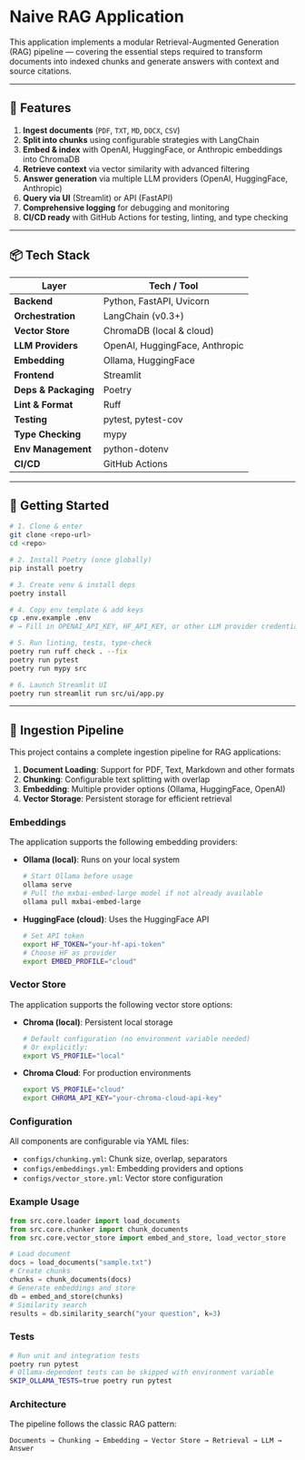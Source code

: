 # Naive RAG Application

This application implements a modular Retrieval-Augmented Generation (RAG) pipeline — covering the essential steps required to transform documents into indexed chunks and generate answers with context and source citations.

---

## 🎯 Features

1. **Ingest documents** (`PDF`, `TXT`, `MD`, `DOCX`, `CSV`)  
2. **Split into chunks** using configurable strategies with LangChain  
3. **Embed & index** with OpenAI, HuggingFace, or Anthropic embeddings into ChromaDB  
4. **Retrieve context** via vector similarity with advanced filtering  
5. **Answer generation** via multiple LLM providers (OpenAI, HuggingFace, Anthropic)  
6. **Query via UI** (Streamlit) or API (FastAPI)
7. **Comprehensive logging** for debugging and monitoring
8. **CI/CD ready** with GitHub Actions for testing, linting, and type checking

---

## 📦 Tech Stack

| Layer                | Tech / Tool                    |
| -------------------- | ------------------------------ |
| **Backend**          | Python, FastAPI, Uvicorn       |
| **Orchestration**    | LangChain (v0.3+)              |
| **Vector Store**     | ChromaDB (local & cloud)       |
| **LLM Providers**    | OpenAI, HuggingFace, Anthropic |
| **Embedding**        | Ollama, HuggingFace   |
| **Frontend**         | Streamlit                      |
| **Deps & Packaging** | Poetry                         |
| **Lint & Format**    | Ruff                           |
| **Testing**          | pytest, pytest-cov             |
| **Type Checking**    | mypy                           |
| **Env Management**   | python-dotenv                  |
| **CI/CD**            | GitHub Actions                 |

---

## 🚀 Getting Started

```bash
# 1. Clone & enter
git clone <repo-url>
cd <repo>

# 2. Install Poetry (once globally)
pip install poetry

# 3. Create venv & install deps
poetry install

# 4. Copy env template & add keys
cp .env.example .env
# → Fill in OPENAI_API_KEY, HF_API_KEY, or other LLM provider credentials

# 5. Run linting, tests, type-check
poetry run ruff check . --fix
poetry run pytest
poetry run mypy src

# 6. Launch Streamlit UI
poetry run streamlit run src/ui/app.py
```

---

## 🔄 Ingestion Pipeline

This project contains a complete ingestion pipeline for RAG applications:

1. **Document Loading**: Support for PDF, Text, Markdown and other formats
2. **Chunking**: Configurable text splitting with overlap
3. **Embedding**: Multiple provider options (Ollama, HuggingFace, OpenAI)
4. **Vector Storage**: Persistent storage for efficient retrieval

### Embeddings

The application supports the following embedding providers:

- **Ollama (local)**: Runs on your local system

  ```bash
  # Start Ollama before usage
  ollama serve
  # Pull the mxbai-embed-large model if not already available
  ollama pull mxbai-embed-large
  ```

- **HuggingFace (cloud)**: Uses the HuggingFace API

  ```bash
  # Set API token
  export HF_TOKEN="your-hf-api-token"
  # Choose HF as provider
  export EMBED_PROFILE="cloud"
  ```

### Vector Store

The application supports the following vector store options:

- **Chroma (local)**: Persistent local storage

  ```bash
  # Default configuration (no environment variable needed)
  # Or explicitly:
  export VS_PROFILE="local"
  ```

- **Chroma Cloud**: For production environments

  ```bash
  export VS_PROFILE="cloud"
  export CHROMA_API_KEY="your-chroma-cloud-api-key"
  ```

### Configuration

All components are configurable via YAML files:

- `configs/chunking.yml`: Chunk size, overlap, separators
- `configs/embeddings.yml`: Embedding providers and options
- `configs/vector_store.yml`: Vector store configuration

### Example Usage

```python
from src.core.loader import load_documents
from src.core.chunker import chunk_documents
from src.core.vector_store import embed_and_store, load_vector_store

# Load document
docs = load_documents("sample.txt")
# Create chunks
chunks = chunk_documents(docs)
# Generate embeddings and store
db = embed_and_store(chunks)
# Similarity search
results = db.similarity_search("your question", k=3)
```

### Tests

```bash
# Run unit and integration tests
poetry run pytest
# Ollama-dependent tests can be skipped with environment variable
SKIP_OLLAMA_TESTS=true poetry run pytest
```

### Architecture

The pipeline follows the classic RAG pattern:

```text
Documents → Chunking → Embedding → Vector Store → Retrieval → LLM → Answer
